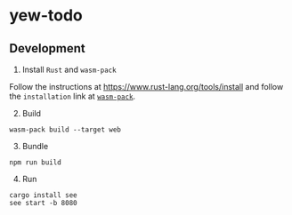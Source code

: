 # yew-todo

## Development

1. Install `Rust` and `wasm-pack`

Follow the instructions at https://www.rust-lang.org/tools/install and follow the `installation` link at [`wasm-pack`](https://github.com/rustwasm/wasm-pack).

2. Build

```
wasm-pack build --target web
```

3. Bundle

```
npm run build
```

4. Run

```
cargo install see
see start -b 8080
```